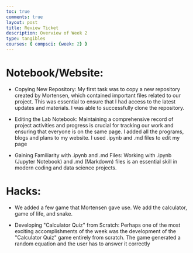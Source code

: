 ```yaml
---
toc: true
comments: true
layout: post
title: Review Ticket
description: Overview of Week 2
type: tangibles
courses: { compsci: {week: 2} }
---
```


# Notebook/Website:

- Copying New Repository: My first task was to copy a new repository created by Mortensen, which contained important files related to our project. This was essential to ensure that I had access to the latest updates and materials. I was able to successfully clone the repository.

- Editing the Lab Notebook: Maintaining a comprehensive record of project activities and progress is crucial for tracking our work and ensuring that everyone is on the same page. I added all the programs, blogs and plans to my website. I used .ipynb and .md files to edit my page

- Gaining Familiarity with .ipynb and .md Files: Working with .ipynb (Jupyter Notebook) and .md (Markdown) files is an essential skill in modern coding and data science projects.

# Hacks:

- We added a few game that Mortensen gave use. We add the calculator, game of life, and snake. 

- Developing "Calculator Quiz" from Scratch: Perhaps one of the most exciting accomplishments of the week was the development of the "Calculator Quiz" game entirely from scratch. The game generated a random equation and the user has to answer it correctly

